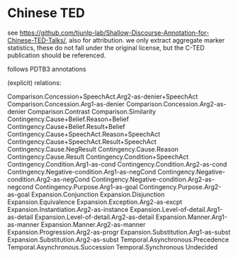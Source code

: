 # Chinese TED

see https://github.com/tjunlp-lab/Shallow-Discourse-Annotation-for-Chinese-TED-Talks/, also for attribution. we only extract aggregate marker statistics, these do not fall under the original license, but the C-TED publication should be referenced.

follows PDTB3 annotations

(explicit) relations:

Comparison.Concession+SpeechAct.Arg2-as-denier+SpeechAct
Comparison.Concession.Arg1-as-denier
Comparison.Concession.Arg2-as-denier
Comparison.Contrast
Comparison.Similarity
Contingency.Cause+Belief.Reason+Belief
Contingency.Cause+Belief.Result+Belief
Contingency.Cause+SpeechAct.Reason+SpeechAct
Contingency.Cause+SpeechAct.Result+SpeechAct
Contingency.Cause.NegResult
Contingency.Cause.Reason
Contingency.Cause.Result
Contingency.Condition+SpeechAct
Contingency.Condition.Arg1-as-cond
Contingency.Condition.Arg2-as-cond
Contingency.Negative-condition.Arg1-as-negCond
Contingency.Negative-condition.Arg2-as-negCond
Contingency.Negative-condition.Arg2-as-negcond
Contingency.Purpose.Arg1-as-goal
Contingency.Purpose.Arg2-as-goal
Expansion.Conjunction
Expansion.Disjunction
Expansion.Equivalence
Expansion.Exception.Arg2-as-excpt
Expansion.Instantiation.Arg2-as-instance
Expansion.Level-of-detail.Arg1-as-detail
Expansion.Level-of-detail.Arg2-as-detail
Expansion.Manner.Arg1-as-manner
Expansion.Manner.Arg2-as-manner
Expansion.Progression.Arg2-as-progr
Expansion.Substitution.Arg1-as-subst
Expansion.Substitution.Arg2-as-subst
Temporal.Asynchronous.Precedence
Temporal.Asynchronous.Succession
Temporal.Synchronous
Undecided
